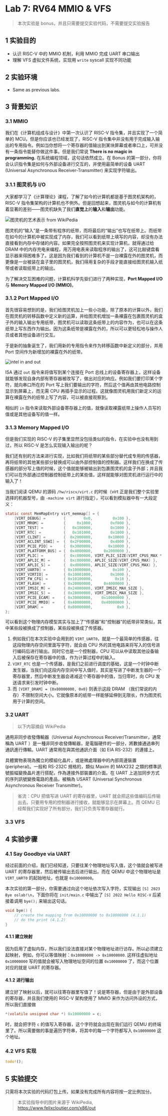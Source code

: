 # Lab 7: RV64 MMIO & VFS

> 本次实验是 bonus，并且只需要提交实验代码，不需要提交实验报告

## 1 实验目的
* 认识 RISC-V 中的 MMIO 机制，利用 MMIO 完成 UART 串口输出
* 理解 VFS 虚拟文件系统，实现用 `write` syscall 实现不同功能

## 2 实验环境

* Same as previous labs.

## 3 背景知识

### 3.1 MMIO

我们在《计算机组成与设计》中第一次认识了 RISC-V 指令集，并且实现了一个简单的 MCU。但是你应该也已经发现了，RISC-V 指令集中并没有用于完成输入输出的专用指令。例如当你想将一个寄存器的值输出到某块屏幕或者串口上，可并没有一条指令能替你做这件事。但是我们常说 **There is no magic in programming.** 在系统编程领域，这句话依然成立。在 Bonus 的第一部分，你将会认识指令集是如何与外部设备进行交互的，并使用最简单的设备 UART (Universal Asynchronous Receiver-Transmitter) 来实现字符输出。

### 3.1.1 图灵机与 I/O

大家都学习了《计算理论》课程，了解了如今的计算机都是基于图灵机架构的，RISC-V 指令集架构的计算机也不例外。但是回想起来，图灵机与如今的计算机有着显著的差别——图灵机缺失了我们**直觉上**的**输入**和**输出**功能。

![图灵机的艺术表示 from WikiPedia](img/turing.png)

图灵机的“输入”是一条带有程序的纸带，而将最后的“输出”也写在纸带上。而纸带在如今的计算机中被实现成了内存，我们可以看到纸带上填写的内容，却没有办法直接看到内存中存储的内容。如果完全按照图灵机来实现计算机，就得通过给 DRAM 中的内存充电来编程，用万用电表来读取程序的输出了，这可比敲键盘看显示器来得困难多了。这是因为我们看到的计算机不是一台裸露在外的图灵机，而更像是一台被装在盒子里的图灵机，我们得用复杂的手段才能直接给图灵机输入纸带或者读取纸带上的输出。

为了解决交互困难的问题，计算机科学先驱们进行了两种实现，**Port Mapped I/O** 与 **Memory Mapped I/O (MMIO)**。

### 3.1.2 Port Mapped I/O

首先很容易想到的是，我们给图灵机加上一些小功能，除了原本的计算以外，我们在图灵机的转移函数中定义新的运算，并给图灵机增加一条裸露在包裹图灵机的盒子外的输入输出专用纸带，图灵机可以读取这条纸带上的内容作为，也可以在这条纸带上写东西作为输出。因为这条纸带是裸露在外的，所以可以更轻松地与操作人员或者其他设备进行交互。

于是新的抽象诞生了，我们用新的专用指令来作为转移函数中新定义的部分，并用 Port 空间作为新增加的裸露在外的纸带。

![intel in and out](img/Screenshot_20230108_225459.png)

ISA 通过 `out` 指令来将值写到某个连接在 Port 总线上的设备寄存器上，这样设备就能够发现自身内部有寄存器被改写了，做出对应的响应。例如我们要打印某个字符，就向串口所在的 Port 写上我们要输出的字符，然后这个值再由其他电路控制显示到屏幕上，而无需 CPU 再插手显示的过程。这就像图灵机用我们新定义的运算在裸露在外的纸带上写了内容，可以被直接观察到。

相似的 `in` 指令来读取外部设备寄存器上的值，就像读取裸露纸带上操作人员写的值或是其他设备写的值一样。

### 3.1.3 Memory Mapped I/O

但是我们实现的 RISC-V 的子集里显然没包括类似的指令，在实验中也没有用到过，所以 RISC-V 是怎么实现输入输出的呢？

我们还有别的方法来进行实现，比如我们将纸带的某些部分替代成专用的传感器，再将纸带的其他某些部分替换成可以由外部控制值的控制器。这样我们在换成了传感器的部分写上值的时候，这个值就能够被输出到包裹图灵机的盒子外部；并且我们可以在外部通过控制器控制纸带上的某些值，这样就能够对图灵机进行运行中的输入了！

当我们阅读 QEMU 的源码 `/hw/riscv/virt.c` 的时候（virt 正是我们整个实验里选择的机器型号，由 `-machine virt` 进行指定），可以看到模拟器中有一大段定义：

```c
static const MemMapEntry virt_memmap[] = {
    [VIRT_DEBUG] =        {        0x0,         0x100 },
    [VIRT_MROM] =         {     0x1000,        0xf000 },
    [VIRT_TEST] =         {   0x100000,        0x1000 },
    [VIRT_RTC] =          {   0x101000,        0x1000 },
    [VIRT_CLINT] =        {  0x2000000,       0x10000 },
    [VIRT_ACLINT_SSWI] =  {  0x2F00000,        0x4000 },
    [VIRT_PCIE_PIO] =     {  0x3000000,       0x10000 },
    [VIRT_PLATFORM_BUS] = {  0x4000000,     0x2000000 },
    [VIRT_PLIC] =         {  0xc000000, VIRT_PLIC_SIZE(VIRT_CPUS_MAX * 2) },
    [VIRT_APLIC_M] =      {  0xc000000, APLIC_SIZE(VIRT_CPUS_MAX) },
    [VIRT_APLIC_S] =      {  0xd000000, APLIC_SIZE(VIRT_CPUS_MAX) },
    [VIRT_UART0] =        { 0x10000000,         0x100 },
    [VIRT_VIRTIO] =       { 0x10001000,        0x1000 },
    [VIRT_FW_CFG] =       { 0x10100000,          0x18 },
    [VIRT_FLASH] =        { 0x20000000,     0x4000000 },
    [VIRT_IMSIC_M] =      { 0x24000000, VIRT_IMSIC_MAX_SIZE },
    [VIRT_IMSIC_S] =      { 0x28000000, VIRT_IMSIC_MAX_SIZE },
    [VIRT_PCIE_ECAM] =    { 0x30000000,    0x10000000 },
    [VIRT_PCIE_MMIO] =    { 0x40000000,    0x40000000 },
    [VIRT_DRAM] =         { 0x80000000,           0x0 },
};
```

可以看到这个物理内存模型其实与加上了“传感器”和“控制器”的纸带非常类似，其中某些段被换成了控制器，某些段被换成了传感器。

1. 例如我们在本次实验中会用到的 `VIRT_UART0`，就是一个最简单的传感器，往这段物理内存空间里面写字符，就会由 CPU 外的其他电路来将写入的信号进行编码后进行输出。同时它也是一个控制器，CPU 可以从中读取其他设备输入后被保存在寄存器中的值，作为计算过程中的输入。
2. `VIRT_RTC` 也是一个传感器，是我们之前进行调度的基础，这是一个时钟中断发生器，当我们向这段内存空间中写入值时，其实是写进了中断发生器的一个寄存器里，然后中断发生器会递减这个寄存器中的值，当归零时，向 CPU 发送请求来引发时钟中断。
3. 而 `[VIRT_DRAM] = {0x80000000, 0x0}` 则表示这段 DRAM （我们常说的内存）不限制空间大小。它就像原本的纸带一样能够延伸到无限长，作为图灵机用于计算的空间。

### 3.2 UART

> 以下内容摘自 WikiPedia

通用非同步收發傳輸器（Universal Asynchronous Receiver/Transmitter，通常稱為 UART ）是一種非同步收發傳輸器，是電腦硬件的一部分，將數據通過串列通訊進行傳輸。UART 通常用在與其他通訊介面（如 EIA RS-232）的連接上。

具體實物表現為獨立的模組化晶片，或是微處理器中的內部周邊裝置 (peripheral)。一般和 RS-232C 規格的，類似 Maxim 的 MAX232 之類的標準訊號振幅變換晶片進行搭配，作為連接外部裝置的介面。在 UART 上追加同步方式的序列訊號變換電路的產品，被稱為 USART (Universal Synchronous Asynchronous Receiver Transmitter)。

> 省流：CPU 把值写进 UART 的寄存器里，UART 就会把这些值编码后传输出去。只要用专用的控制器进行接收，就能够显示在屏幕上。而 QEMU 已经帮我们实现好了所有部分，我们只负责写寄存器就行。

### 3.3 VFS



## 4 实验步骤

### 4.1 Say Goodbye via UART

经过前面的介绍，我们已经知道，只要往某个物理地址写入值，这个值就会被写进 UART 的寄存器里，然后被传输出去后进行输出。而在 QEMU 中这个物理地址是 `VIRT_UART0` 的起始地址，也就是 `0x10000000`。

本次实验的第一部分，你需要通过向这个地址依次写入字符，实现输出 `[S] 2023 Bye oslab!\n`，下面你将在 `init/main.c` 中输出了 `[S] 2022 Hello RISC-V` 后紧接着调用 `bye();` 来输出这句话。


```c
void bye() {
    // create the mapping from 0x10000000 to 0x10000000 (4.1.1)
    // do the print (4.1.2)
}
```

#### 4.1.1 建立映射

因为启用了虚拟内存，所以我们没法直接对某个物理地址进行访存。所以必须建立起映射，例如，你可以等值映射：`0x10000000 -> 0x10000000`. 这样往虚拟地址 `0x10000000` 写的值就会被写入物理地址空间的位置 `0x10000000` 了，而这个位置对应的就是 UART 的寄存器。

#### 4.1.2 进行输出

建立好了映射以后，就可以往寄存器里写值了！说是寄存器，但是由于是外部设备的寄存器，并且我们使用的 RISC-V 架构使用了 MMIO 来作为访问外设的方式，所以我们直接做 

```c
*(volatile unsigned char *) 0x10000000 = c;
```

时，就会把字符 `c` 的值写入寄存器，这个字符就会出现在我们运行 QEMU 的终端里了。所以需要做的事是遍历字符串，将其中的每一个字符都写入 `0x10000000` 这个地址。

### 4.2 VFS 实现

```rust
todo!();
```

## 5 实验提交

只需将本次实验的代码打包上传。如果没有完成所有内容将按一定比例加分。

> 本实验指导中的图片来源于 WikiPedia, https://www.felixcloutier.com/x86/out